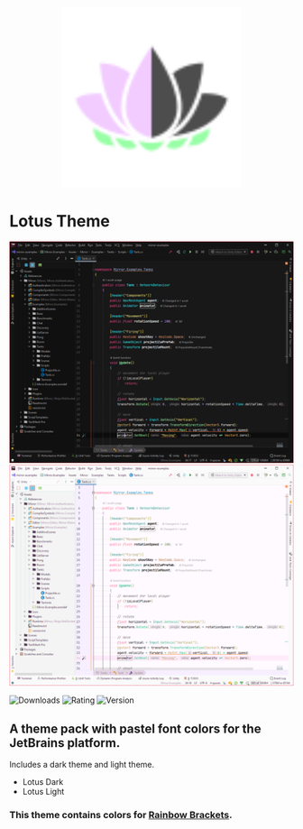 <div align="center">
  <a href="https://plugins.jetbrains.com/plugin/14369-lotus-theme">
    <img src="https://raw.githubusercontent.com/blai30/Lotus-Theme/main/src/main/resources/META-INF/pluginIcon.svg" width="320" height="320" alt="logo">
  </a>
</div>

# Lotus Theme

<img src="https://github.com/blai30/Lotus-Theme/blob/main/src/main/resources/screenshots/dark.png?raw=true" alt="dark">
<img src="https://github.com/blai30/Lotus-Theme/blob/main/src/main/resources/screenshots/light.png?raw=true" alt="light">

![Downloads](https://img.shields.io/jetbrains/plugin/d/14369-lotus-theme)
![Rating](https://img.shields.io/jetbrains/plugin/r/rating/14369-lotus-theme)
![Version](https://img.shields.io/jetbrains/plugin/v/14369-lotus-theme)

## A theme pack with pastel font colors for the JetBrains platform.

Includes a dark theme and light theme.
* Lotus Dark
* Lotus Light

### This theme contains colors for [Rainbow Brackets](https://plugins.jetbrains.com/plugin/10080-rainbow-brackets).
